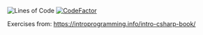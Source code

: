 ![Lines of Code](https://img.shields.io/tokei/lines/github/Krasipeace/-Fundamentals-of-Computer-Programming-with-Csharp---book)
[![CodeFactor](https://www.codefactor.io/repository/github/krasipeace/-fundamentals-of-computer-programming-with-csharp---book/badge)](https://www.codefactor.io/repository/github/krasipeace/-fundamentals-of-computer-programming-with-csharp---book)

Exercises from: https://introprogramming.info/intro-csharp-book/
